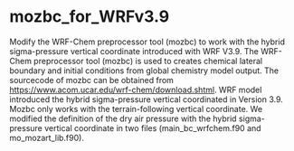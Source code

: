 # mozbc_for_WRFv3.9
Modify the WRF-Chem preprocessor tool (mozbc) to work with the hybrid sigma-pressure vertical coordinate introduced with WRF V3.9.
The WRF-Chem preprocessor tool (mozbc) is used to creates chemical lateral boundary and initial conditions from global chemistry model output. The sourcecode of mozbc can be obtained from https://www.acom.ucar.edu/wrf-chem/download.shtml. 
WRF model introduced the hybrid sigma-pressure vertical coordinated in Version 3.9. Mozbc only works with the terrain-following vertical coordinate. We modified the definition of the dry air pressure with the hybrid sigma-pressure vertical coordinate in two files (main_bc_wrfchem.f90 and mo_mozart_lib.f90).
